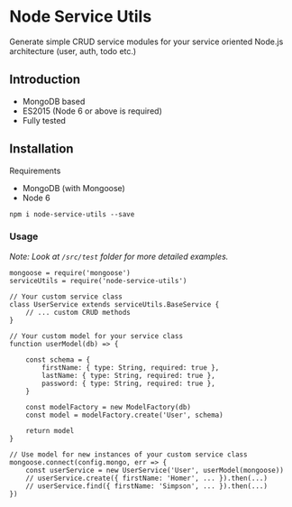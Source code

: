 # Node Service Utils

Generate simple CRUD service modules for your service oriented Node.js architecture (user, auth, todo etc.)

## Introduction

* MongoDB based
* ES2015 (Node 6 or above is required)
* Fully tested

## Installation

Requirements
* MongoDB (with Mongoose)
* Node 6

```
npm i node-service-utils --save
```

### Usage

*Note: Look at `/src/test` folder for more detailed examples.*

```
mongoose = require('mongoose')
serviceUtils = require('node-service-utils')

// Your custom service class
class UserService extends serviceUtils.BaseService {
	// ... custom CRUD methods
}

// Your custom model for your service class
function userModel(db) => {

	const schema = {
		firstName: { type: String, required: true },
		lastName: { type: String, required: true },
		password: { type: String, required: true },
	}

	const modelFactory = new ModelFactory(db)
	const model = modelFactory.create('User', schema)

	return model
}

// Use model for new instances of your custom service class
mongoose.connect(config.mongo, err => {
	const userService = new UserService('User', userModel(mongoose))
	// userService.create({ firstName: 'Homer', ... }).then(...)
	// userService.find({ firstName: 'Simpson', ... }).then(...)
})
```
